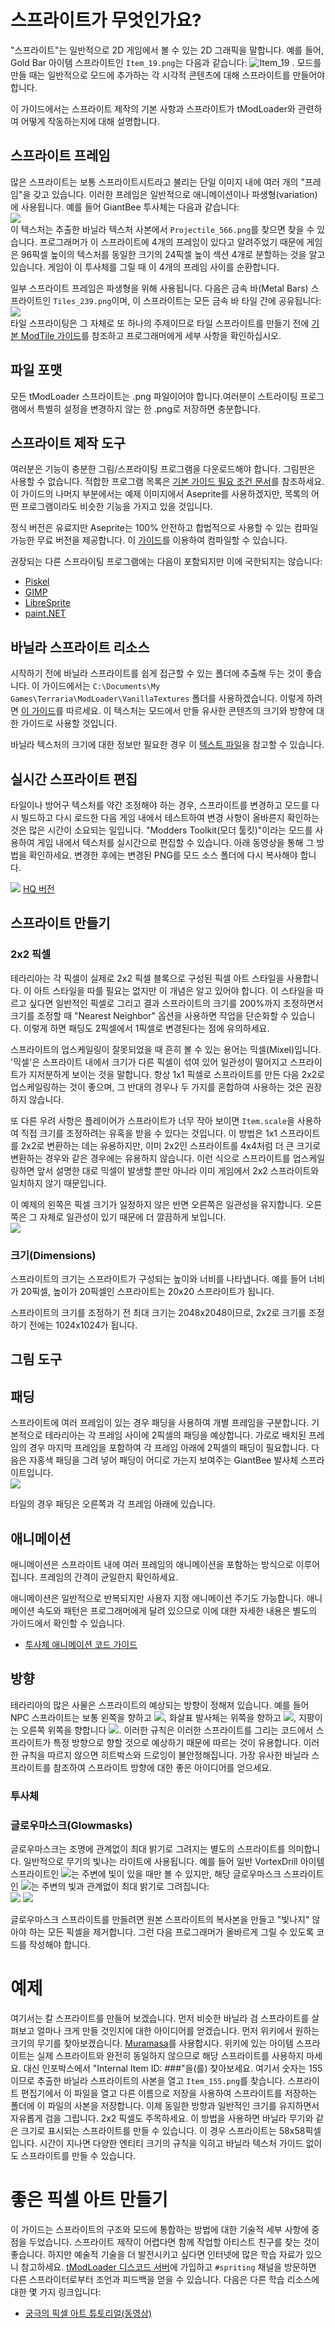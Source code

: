 # 스프라이트가 무엇인가요?

"스프라이트"는 일반적으로 2D 게임에서 볼 수 있는 2D 그래픽을 말합니다. 예를 들어, Gold Bar 아이템 스프라이트인 `Item_19.png`는 다음과 같습니다: ![Item_19](https://user-images.githubusercontent.com/4522492/159594962-1a594c3c-cd6c-4741-b60e-f8409461d845.png) .  모드를 만들 때는 일반적으로 모드에 추가하는 각 시각적 콘텐츠에 대해 스프라이트를 만들어야 합니다. 

이 가이드에서는 스프라이트 제작의 기본 사항과 스프라이트가 tModLoader와 관련하여 어떻게 작동하는지에 대해 설명합니다.

## 스프라이트 프레임
많은 스프라이트는 보통 스프라이트시트라고 불리는 단일 이미지 내에 여러 개의 "프레임"을 갖고 있습니다. 이러한 프레임은 일반적으로 애니메이션이나 파생형(variation)에 사용됩니다. 예를 들어 GiantBee 투사체는 다음과 같습니다:     
![](https://i.imgur.com/jRhab1A.png)    
이 텍스처는 추출한 바닐라 텍스처 사본에서 `Projectile_566.png`를 찾으면 찾을 수 있습니다. 프로그래머가 이 스프라이트에 4개의 프레임이 있다고 알려주었기 때문에 게임은 96픽셀 높이의 텍스처를 동일한 크기의 24픽셀 높이 섹션 4개로 분할하는 것을 알고 있습니다. 게임이 이 투사체를 그릴 때 이 4개의 프레임 사이를 순환합니다.

일부 스프라이트 프레임은 파생형을 위해 사용됩니다. 다음은 금속 바(Metal Bars) 스프라이트인 `Tiles_239.png`이며, 이 스프라이트는 모든 금속 바 타일 간에 공유됩니다:    
![](https://camo.githubusercontent.com/9781684c4d69c2de30fc3495148a112bf50207246f4dbf1da36bb5a7afa28620/68747470733a2f2f692e696d6775722e636f6d2f62716f794c71542e706e67)    
타일 스프라이팅은 그 자체로 또 하나의 주제이므로 타일 스프라이트를 만들기 전에 [기본 ModTile 가이드](Basic-Tile-kokr#framed-vs-frameimportant-tiles)를 참조하고 프로그래머에게 세부 사항을 확인하십시오.




## 파일 포맷
모든 tModLoader 스프라이트는 .png 파일이어야 합니다.여러분이 스트라이팅 프로그램에서 특별히 설정을 변경하지 않는 한 .png로 저장하면 충분합니다. 


## 스프라이트 제작 도구
여러분은 기능이 충분한 그림/스프라이팅 프로그램을 다운로드해야 합니다. 그림판은 사용할 수 없습니다. 적합한 프로그램 목록은 [기본 가이드 필요 조건 문서](Basic-Prerequisites-kokr#드로잉-프로그램)를 참조하세요. 이 가이드의 나머지 부분에서는 예제 이미지에서 Aseprite를 사용하겠지만, 목록의 어떤 프로그램이라도 비슷한 기능을 가지고 있을 것입니다.

정식 버전은 유료지만 Aseprite는 100% 안전하고 합법적으로 사용할 수 있는 컴파일 가능한 무료 버전을 제공합니다. 이 [가이드](https://github.com/aseprite/aseprite/blob/main/INSTALL.md)를 이용하여 컴파일할 수 있습니다.

권장되는 다른 스프라이팅 프로그램에는 다음이 포함되지만 이에 국한되지는 않습니다:
* [Piskel](https://www.piskelapp.com/)
* [GIMP](https://www.gimp.org/)
* [LibreSprite](https://libresprite.github.io/#!/)
* [paint.NET](https://www.getpaint.net/)

## 바닐라 스프라이트 리소스
시작하기 전에 바닐라 스프라이트를 쉽게 접근할 수 있는 폴더에 추출해 두는 것이 좋습니다. 이 가이드에서는 `C:\Documents\My Games\Terraria\ModLoader\VanillaTextures` 폴더를 사용하겠습니다. 이렇게 하려면 [이 가이드](Intermediate-Prerequisites-kokr#vanilla-texture-file-reference)를 따르세요. 이 텍스처는 모드에서 만들 유사한 콘텐츠의 크기와 방향에 대한 가이드로 사용할 것입니다. 

바닐라 텍스처의 크기에 대한 정보만 필요한 경우 이 [텍스트 파일](https://forums.terraria.org/index.php?attachments/sprite-information-spreadsheet-tsv.384515/)을 참고할 수 있습니다. 

## 실시간 스프라이트 편집
타일이나 방어구 텍스처를 약간 조정해야 하는 경우, 스프라이트를 변경하고 모드를 다시 빌드하고 다시 로드한 다음 게임 내에서 테스트하여 변경 사항이 올바른지 확인하는 것은 많은 시간이 소요되는 일입니다. "Modders Toolkit(모더 툴킷)"이라는 모드를 사용하여 게임 내에서 텍스처를 실시간으로 편집할 수 있습니다. 아래 동영상을 통해 그 방법을 확인하세요. 변경한 후에는 변경된 PNG를 모드 소스 폴더에 다시 복사해야 합니다.

![](https://thumbs.gfycat.com/KaleidoscopicClosedBeardeddragon-max-1mb.gif)
[HQ 버전](https://gfycat.com/KaleidoscopicClosedBeardeddragon)

## 스프라이트 만들기

### 2x2 픽셀
테라리아는 각 픽셀이 실제로 2x2 픽셀 블록으로 구성된 픽셀 아트 스타일을 사용합니다. 이 아트 스타일을 따를 필요는 없지만 이 개념은 알고 있어야 합니다. 이 스타일을 따르고 싶다면 일반적인 픽셀로 그리고 결과 스프라이트의 크기를 200%까지 조정하면서 크기를 조정할 때 "Nearest Neighbor" 옵션을 사용하면 작업을 단순화할 수 있습니다. 이렇게 하면 패딩도 2픽셀에서 1픽셀로 변경된다는 점에 유의하세요.

스프라이트의 업스케일링이 잘못되었을 때 흔히 볼 수 있는 용어는 믹셀(Mixel)입니다. '믹셀'은 스프라이트 내에서 크기가 다른 픽셀이 섞여 있어 일관성이 떨어지고 스프라이트가 지저분하게 보이는 것을 말합니다. 항상 1x1 픽셀로 스프라이트를 만든 다음 2x2로 업스케일링하는 것이 좋으며, 그 반대의 경우나 두 가지를 혼합하여 사용하는 것은 권장하지 않습니다. 

또 다른 우려 사항은 플레이어가 스프라이트가 너무 작아 보이면 `Item.scale`을 사용하여 직접 크기를 조정하려는 유혹을 받을 수 있다는 것입니다. 이 방법은 1x1 스프라이트를 2x2로 변환하는 데는 유용하지만, 이미 2x2인 스프라이트를 4x4처럼 더 큰 크기로 변환하는 경우와 같은 경우에는 유용하지 않습니다. 이런 식으로 스프라이트를 업스케일링하면 앞서 설명한 대로 믹셀이 발생할 뿐만 아니라 이미 게임에서 2x2 스프라이트와 일치하지 않기 때문입니다.

이 예제의 왼쪽은 픽셀 크기가 일정하지 않은 반면 오른쪽은 일관성을 유지합니다. 오른쪽은 그 자체로 일관성이 있기 때문에 더 깔끔하게 보입니다.    
![](https://i.imgur.com/06pNr1r.png)    

### 크기(Dimensions)
스프라이트의 크기는 스프라이트가 구성되는 높이와 너비를 나타냅니다. 예를 들어 너비가 20픽셀, 높이가 20픽셀인 스프라이트는 20x20 스프라이트가 됩니다.

스프라이트의 크기를 조정하기 전 최대 크기는 2048x2048이므로, 2x2로 크기를 조정하기 전에는 1024x1024가 됩니다.

## 그림 도구

## 패딩
스프라이트에 여러 프레임이 있는 경우 패딩을 사용하여 개별 프레임을 구분합니다. 기본적으로 테라리아는 각 프레임 사이에 2픽셀의 패딩을 예상합니다. 가로로 배치된 프레임의 경우 마지막 프레임을 포함하여 각 프레임 아래에 2픽셀의 패딩이 필요합니다. 다음은 자홍색 패딩을 그려 넣어 패딩이 어디로 가는지 보여주는 GiantBee 발사체 스프라이트입니다.    
![](https://i.imgur.com/CYsKgX3.png)    

타일의 경우 패딩은 오른쪽과 각 프레임 아래에 있습니다.

## 애니메이션
애니메이션은 스프라이트 내에 여러 프레임의 애니메이션을 포함하는 방식으로 이루어집니다. 프레임의 간격이 균일한지 확인하세요.



애니메이션은 일반적으로 반복되지만 사용자 지정 애니메이션 주기도 가능합니다. 애니메이션 속도와 패턴은 프로그래머에게 달려 있으므로 이에 대한 자세한 내용은 별도의 가이드에서 확인할 수 있습니다. 
* [투사체 애니메이션 코드 가이드](Basic-Projectile-kokr#animationmultiple-frames)

## 방향
테라리아의 많은 사물은 스프라이트의 예상되는 방향이 정해져 있습니다. 예를 들어 NPC 스프라이트는 보통 왼쪽을 향하고 ![](https://i.imgur.com/PhcRvIa.png), 화살표 발사체는 위쪽을 향하고 ![](https://i.imgur.com/ogDFqEa.png), 지팡이는 오른쪽 위쪽을 향합니다 ![](https://i.imgur.com/ax451LJ.png). 이러한 규칙은 이러한 스프라이트를 그리는 코드에서 스프라이트가 특정 방향으로 향할 것으로 예상하기 때문에 따르는 것이 유용합니다. 이러한 규칙을 따르지 않으면 히트박스와 드로잉이 불안정해집니다. 가장 유사한 바닐라 스프라이트를 참조하여 스프라이트 방향에 대한 좋은 아이디어를 얻으세요.

### 투사체

### 글로우마스크(Glowmasks)
글로우마스크는 조명에 관계없이 최대 밝기로 그려지는 별도의 스프라이트를 의미합니다. 일반적으로 무기의 빛나는 라이트에 사용됩니다. 예를 들어 일반 VortexDrill 아이템 스프라이트인 ![](https://i.imgur.com/Oa54l03.png)는 주변에 빛이 있을 때만 볼 수 있지만, 해당 글로우마스크 스프라이트인 ![](https://i.imgur.com/dNTFMTM.png)는 주변의 빛과 관계없이 최대 밝기로 그려집니다:    
![](https://i.imgur.com/jjV8Txq.png) ![](https://i.imgur.com/hGEHjCu.png)

글로우마스크 스프라이트를 만들려면 원본 스프라이트의 복사본을 만들고 "빛나지" 않아야 하는 모든 픽셀을 제거합니다. 그런 다음 프로그래머가 올바르게 그릴 수 있도록 코드를 작성해야 합니다.

# 예제
여기서는 칼 스프라이트를 만들어 보겠습니다. 먼저 비슷한 바닐라 검 스프라이트를 살펴보고 얼마나 크게 만들 것인지에 대한 아이디어를 얻겠습니다. 먼저 위키에서 원하는 크기의 무기를 찾아보겠습니다. [Muramasa](https://terraria.wiki.gg/wiki/Muramasa)를 사용합시다. 위키에 있는 아이템 스프라이트는 실제 스프라이트와 완전히 동일하지 않으므로 해당 스프라이트를 사용하지 마세요. 대신 인포박스에서 "Internal Item ID: ###"을(를) 찾아보세요. 여기서 숫자는 155이므로 추출한 바닐라 스프라이트의 사본을 열고 `Item_155.png`를 찾습니다. 스프라이트 편집기에서 이 파일을 열고 다른 이름으로 저장을 사용하여 스프라이트를 저장하는 폴더에 이 파일의 사본을 저장합니다. 이제 동일한 방향과 일반적인 크기를 유지하면서 자유롭게 검을 그립니다. 2x2 픽셀도 주목하세요. 이 방법을 사용하면 바닐라 무기와 같은 크기로 표시되는 스프라이트를 만들 수 있습니다. 이 경우 스프라이트는 58x58픽셀입니다. 시간이 지나면 다양한 엔티티 크기의 규칙을 익히고 바닐라 텍스처 가이드 없이도 스프라이트를 만들 수 있습니다.

# 좋은 픽셀 아트 만들기

이 가이드는 스프라이트의 구조와 모드에 통합하는 방법에 대한 기술적 세부 사항에 중점을 두었습니다. 스프라이트 제작이 어렵다면 함께 작업할 아티스트 친구를 찾는 것이 좋습니다. 하지만 예술적 기술을 더 발전시키고 싶다면 인터넷에 많은 학습 자료가 있으니 참고하세요. [tModLoader 디스코드 서버](https://tmodloader.net/discord)에 가입하고 `#spriting` 채널을 방문하면 다른 스프라이터로부터 조언과 피드백을 얻을 수 있습니다. 다음은 다른 학습 리소스에 대한 몇 가지 링크입니다:
* [궁극의 픽셀 아트 튜토리얼(동영상)](https://www.youtube.com/watch?v=lfR7Qj04-UA)
